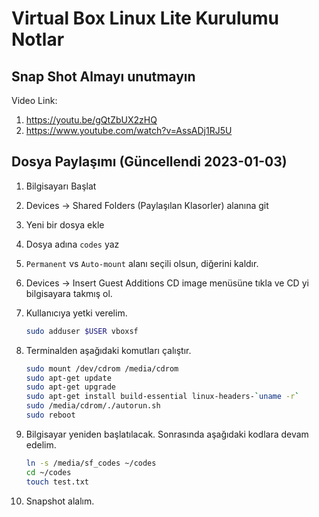 # Virtual Box Linux Lite Kurulumu Notlar

## Snap Shot Almayı unutmayın

Video Link:

1. <https://youtu.be/gQtZbUX2zHQ>  
2. <https://www.youtube.com/watch?v=AssADj1RJ5U>

## Dosya Paylaşımı (Güncellendi 2023-01-03)

1. Bilgisayarı Başlat
2. Devices -> Shared Folders (Paylaşılan Klasorler) alanına git
3. Yeni bir dosya ekle
4. Dosya adına `codes` yaz
5. `Permanent` vs `Auto-mount` alanı seçili olsun, diğerini kaldır.
6. Devices -> Insert Guest Additions CD image menüsüne tıkla ve CD yi bilgisayara takmış ol.
7. Kullanıcıya yetki verelim.

    ```bash
    sudo adduser $USER vboxsf
    ```

8. Terminalden aşağıdaki komutları çalıştır.

    ```bash
    sudo mount /dev/cdrom /media/cdrom
    sudo apt-get update
    sudo apt-get upgrade
    sudo apt-get install build-essential linux-headers-`uname -r`
    sudo /media/cdrom/./autorun.sh
    sudo reboot
    ```

9. Bilgisayar yeniden başlatılacak. Sonrasında aşağıdaki kodlara devam edelim. 

    ```bash
    ln -s /media/sf_codes ~/codes
    cd ~/codes
    touch test.txt
    ```

10. Snapshot alalım.
